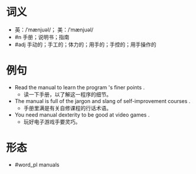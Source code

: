 # 词义
- 英：/ˈmænjuəl/； 美：/ˈmænjuəl/
- #n 手册；说明书；指南
- #adj 手动的；手工的；体力的；用手的；手控的；用手操作的
# 例句
- Read the manual to learn the program 's finer points .
	- 读一下手册，以了解这一程序的细节。
- The manual is full of the jargon and slang of self-improvement courses .
	- 手册里满是有关自修课程的行话术语。
- You need manual dexterity to be good at video games .
	- 玩好电子游戏手要灵巧。
# 形态
- #word_pl manuals
